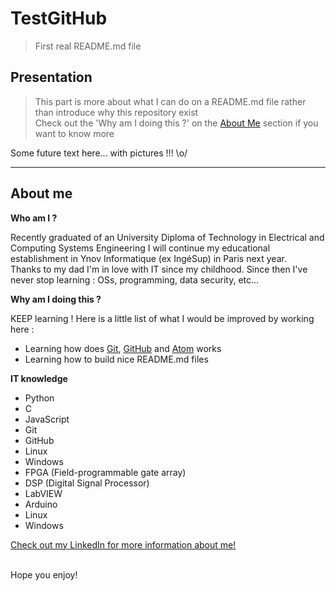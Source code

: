 # TestGitHub

> First real README.md file


## Presentation

> This part is more about what I can do on a README.md file rather than introduce why this repository exist <br>
> Check out the 'Why am I doing this ?' on the [About Me](#about-me) section if you want to know more

Some future text here... with pictures !!! \o/

<hr>


## About me

**Who am I ?**

Recently graduated of an University Diploma of Technology in Electrical and Computing Systems Engineering I will continue my educational establishment in Ynov Informatique (ex IngéSup) in Paris next year.
<br>
Thanks to my dad I'm in love with IT since my childhood. Since then I've never stop learning : OSs, programming, data security, etc...

**Why am I doing this ?**

KEEP learning ! Here is a little list of what I would be improved by working here :
- Learning how does <a href="https://git-scm.com/" target="_blank">Git</a>, <a href="https://github.com/" target="_blank">GitHub</a> and <a href="https://atom.io/" target="_blank">Atom</a> works
- Learning how to build nice README.md files

**IT knowledge**

- Python
- C
- JavaScript
- Git
- GitHub
- Linux
- Windows
- FPGA (Field-programmable gate array)
- DSP (Digital Signal Processor)
- LabVIEW
- Arduino
- Linux
- Windows

<a href="https://linkedin.com/in/aberna/" target="_blank">Check out my LinkedIn for more information about me!</a>

<br>
Hope you enjoy!
